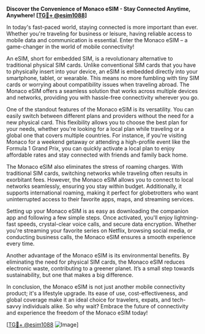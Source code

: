 **Discover the Convenience of Monaco eSIM - Stay Connected Anytime, Anywhere! [[TG💪+ @esim1088](https://t.me/s/esim1088)]**

In today's fast-paced world, staying connected is more important than ever. Whether you're traveling for business or leisure, having reliable access to mobile data and communication is essential. Enter the Monaco eSIM – a game-changer in the world of mobile connectivity! 

An eSIM, short for embedded SIM, is a revolutionary alternative to traditional physical SIM cards. Unlike conventional SIM cards that you have to physically insert into your device, an eSIM is embedded directly into your smartphone, tablet, or wearable. This means no more fumbling with tiny SIM cards or worrying about compatibility issues when traveling abroad. The Monaco eSIM offers a seamless solution that works across multiple devices and networks, providing you with hassle-free connectivity wherever you go.

One of the standout features of the Monaco eSIM is its versatility. You can easily switch between different plans and providers without the need for a new physical card. This flexibility allows you to choose the best plan for your needs, whether you're looking for a local plan while traveling or a global one that covers multiple countries. For instance, if you're visiting Monaco for a weekend getaway or attending a high-profile event like the Formula 1 Grand Prix, you can quickly activate a local plan to enjoy affordable rates and stay connected with friends and family back home.

The Monaco eSIM also eliminates the stress of roaming charges. With traditional SIM cards, switching networks while traveling often results in exorbitant fees. However, the Monaco eSIM allows you to connect to local networks seamlessly, ensuring you stay within budget. Additionally, it supports international roaming, making it perfect for globetrotters who want uninterrupted access to their favorite apps, maps, and streaming services.

Setting up your Monaco eSIM is as easy as downloading the companion app and following a few simple steps. Once activated, you'll enjoy lightning-fast speeds, crystal-clear voice calls, and secure data encryption. Whether you're streaming your favorite series on Netflix, browsing social media, or conducting business calls, the Monaco eSIM ensures a smooth experience every time.

Another advantage of the Monaco eSIM is its environmental benefits. By eliminating the need for physical SIM cards, the Monaco eSIM reduces electronic waste, contributing to a greener planet. It’s a small step towards sustainability, but one that makes a big difference.

In conclusion, the Monaco eSIM is not just another mobile connectivity product; it's a lifestyle upgrade. Its ease of use, cost-effectiveness, and global coverage make it an ideal choice for travelers, expats, and tech-savvy individuals alike. So why wait? Embrace the future of connectivity and experience the freedom of the Monaco eSIM today!

[[TG💪+ @esim1088](https://t.me/s/esim1088) ![Image](https://i.postimg.cc/Y0z9fWf4/image.png)]